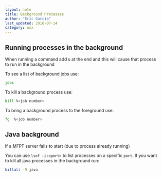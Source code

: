 ```yaml
---
layout: note
title: Background Processes
author: "Eric Garcia"
last_updated: 2016-07-14
category: osx
---
```


## Running processes in the background

When running a command add `&` at the end and this will cause that process to run in the background

To see a list of background jobs use:

```bash
jobs
```

To kill a background process use:

```bash
kill %<job number>
```

To bring a background process to the foreground use:

```bash
fg  %<job number>
```

## Java background

If a MFPF server fails to start (due to process already running)

You can use `lsof -i:<port>` to list processes on a specific `port`. If you want to kill all java processes in the background run:

```bash
killall -9 java
```
